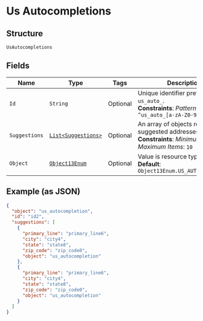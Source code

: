 
# Us Autocompletions

## Structure

`UsAutocompletions`

## Fields

| Name | Type | Tags | Description | Getter | Setter |
|  --- | --- | --- | --- | --- | --- |
| `Id` | `String` | Optional | Unique identifier prefixed with `us_auto_`.<br>**Constraints**: *Pattern*: `^us_auto_[a-zA-Z0-9]+$` | String getId() | setId(String id) |
| `Suggestions` | [`List<Suggestions>`](../../doc/models/suggestions.md) | Optional | An array of objects representing suggested addresses.<br>**Constraints**: *Minimum Items*: `0`, *Maximum Items*: `10` | List<Suggestions> getSuggestions() | setSuggestions(List<Suggestions> suggestions) |
| `Object` | [`Object13Enum`](../../doc/models/object-13-enum.md) | Optional | Value is resource type.<br>**Default**: `Object13Enum.US_AUTOCOMPLETION` | Object13Enum getObject() | setObject(Object13Enum object) |

## Example (as JSON)

```json
{
  "object": "us_autocompletion",
  "id": "id2",
  "suggestions": [
    {
      "primary_line": "primary_line6",
      "city": "city4",
      "state": "state8",
      "zip_code": "zip_code0",
      "object": "us_autocompletion"
    },
    {
      "primary_line": "primary_line6",
      "city": "city4",
      "state": "state8",
      "zip_code": "zip_code0",
      "object": "us_autocompletion"
    }
  ]
}
```

